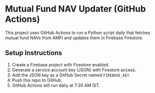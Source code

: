 # Mutual Fund NAV Updater (GitHub Actions)

This project uses GitHub Actions to run a Python script daily that fetches mutual fund NAVs from AMFI and updates them in Firebase Firestore.

## Setup Instructions

1. Create a Firebase project with Firestore enabled.
2. Generate a service account key (JSON) with Firestore access.
3. Add the JSON key as a GitHub Secret named `FIREBASE_KEY`.
4. Push this repo to GitHub.
5. GitHub Actions will run daily at 7:30 AM IST.
